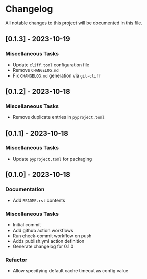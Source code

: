 # Changelog

All notable changes to this project will be documented in this file.

## [0.1.3] - 2023-10-19

### Miscellaneous Tasks

- Update `cliff.toml` configuration file
- Remove `CHANGELOG.md`
- Fix `CHANGELOG.md` generation via `git-cliff`

## [0.1.2] - 2023-10-18

### Miscellaneous Tasks

- Remove duplicate entries in `pyproject.toml`

## [0.1.1] - 2023-10-18

### Miscellaneous Tasks

- Update `pyproject.toml` for packaging

## [0.1.0] - 2023-10-18

### Documentation

- Add `README.rst` contents

### Miscellaneous Tasks

- Initial commit
- Add github action workflows
- Run check-commit workflow on push
- Adds publish.yml action definition
- Generate changelog for 0.1.0

### Refactor

- Allow specifying default cache timeout as config value

<!-- generated by git-cliff -->
